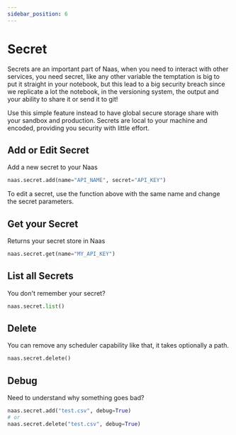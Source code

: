 ```yaml
---
sidebar_position: 6
---
```


# Secret

Secrets are an important part of Naas, when you need to interact with other services, you need secret, like any other variable the temptation is big to put it straight in your notebook, but this lead to a big security breach since we replicate a lot the notebook, in the versioning system, the output and your ability to share it or send it to git!  

Use this simple feature instead to have global secure storage share with your sandbox and production.
Secrets are local to your machine and encoded, providing you security with little effort.

## Add or Edit Secret

Add a new secret to your Naas

```python
naas.secret.add(name="API_NAME", secret="API_KEY")
```

To edit a secret, use the function above with the same name and change the secret parameters.

## Get your Secret

Returns your secret store in Naas

```python
naas.secret.get(name="MY_API_KEY")
```

## List all Secrets

You don't remember your secret?

```python
naas.secret.list()
```

## Delete

You can remove any scheduler capability like that, it takes optionally a path.

```python
naas.secret.delete()
```

## Debug

Need to understand why something goes bad?

```python
naas.secret.add("test.csv", debug=True)
# or
naas.secret.delete("test.csv", debug=True)
```
